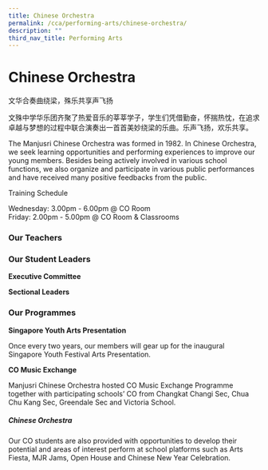 ```yaml
---
title: Chinese Orchestra
permalink: /cca/performing-arts/chinese-orchestra/
description: ""
third_nav_title: Performing Arts
---
```

# Chinese Orchestra

文华合奏曲绕梁，殊乐共享声飞扬   

文殊中学华乐团齐聚了热爱音乐的莘莘学子，学生们凭借勤奋，怀揣热忱，在追求卓越与梦想的过程中联合演奏出一首首美妙绕梁的乐曲。乐声飞扬，欢乐共享。  

The Manjusri Chinese Orchestra was formed in 1982. In Chinese Orchestra, we seek learning opportunities and performing experiences to improve our young members. Besides being actively involved in various school functions, we also organize and participate in various public performances and have received many positive feedbacks from the public.  

Training Schedule  

Wednesday: 3.00pm - 6.00pm @ CO Room   
Friday: 2.00pm - 5.00pm @ CO Room & Classrooms

### Our Teachers





### Our Student Leaders

**Executive Committee**



**Sectional Leaders**



### Our Programmes



**Singapore Youth Arts Presentation**

Once every two years, our members will gear up for the inaugural Singapore Youth Festival Arts Presentation.



**CO Music Exchange**

Manjusri Chinese Orchestra hosted CO Music Exchange Programme together with participating schools’ CO from Changkat Changi Sec, Chua Chu Kang Sec, Greendale Sec and Victoria School.


##### Chinese Orchestra

Our CO students are also provided with opportunities to develop their potential and areas of interest perform at school platforms such as Arts Fiesta, MJR Jams, Open House and Chinese New Year Celebration.